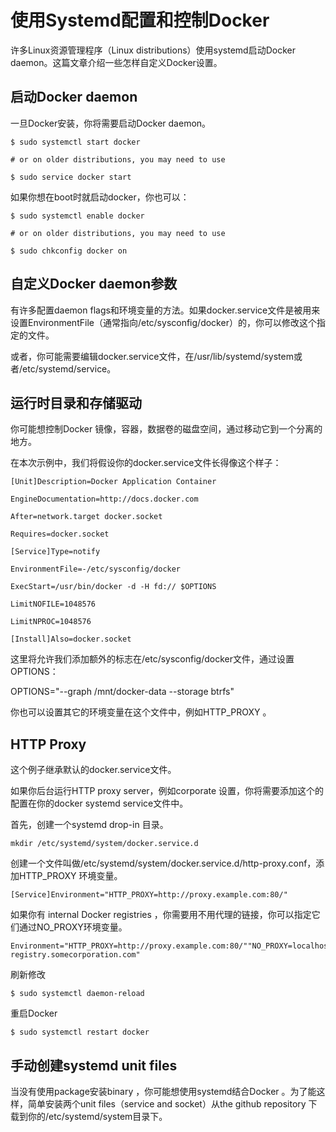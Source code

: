# 使用Systemd配置和控制Docker

许多Linux资源管理程序（Linux distributions）使用systemd启动Docker daemon。这篇文章介绍一些怎样自定义Docker设置。

## 启动Docker daemon

一旦Docker安装，你将需要启动Docker daemon。

	$ sudo systemctl start docker
	
	# or on older distributions, you may need to use
	
	$ sudo service docker start

如果你想在boot时就启动docker，你也可以：

	$ sudo systemctl enable docker
	
	# or on older distributions, you may need to use
	
	$ sudo chkconfig docker on

## 自定义Docker daemon参数

有许多配置daemon flags和环境变量的方法。如果docker.service文件是被用来设置EnvironmentFile（通常指向/etc/sysconfig/docker）的，你可以修改这个指定的文件。

或者，你可能需要编辑docker.service文件，在/usr/lib/systemd/system或者/etc/systemd/service。

## 运行时目录和存储驱动

你可能想控制Docker 镜像，容器，数据卷的磁盘空间，通过移动它到一个分离的地方。

在本次示例中，我们将假设你的docker.service文件长得像这个样子：

	[Unit]Description=Docker Application Container 
	
	EngineDocumentation=http://docs.docker.com
	
	After=network.target docker.socket
	
	Requires=docker.socket
	
	[Service]Type=notify
	
	EnvironmentFile=-/etc/sysconfig/docker
	
	ExecStart=/usr/bin/docker -d -H fd:// $OPTIONS
	
	LimitNOFILE=1048576
	
	LimitNPROC=1048576
	
	[Install]Also=docker.socket

这里将允许我们添加额外的标志在/etc/sysconfig/docker文件，通过设置OPTIONS：

OPTIONS="--graph /mnt/docker-data --storage btrfs"

你也可以设置其它的环境变量在这个文件中，例如HTTP_PROXY 。

## HTTP Proxy

这个例子继承默认的docker.service文件。

如果你后台运行HTTP proxy server，例如corporate 设置，你将需要添加这个的配置在你的docker systemd service文件中。

首先，创建一个systemd drop-in 目录。

	mkdir /etc/systemd/system/docker.service.d

创建一个文件叫做/etc/systemd/system/docker.service.d/http-proxy.conf，添加HTTP_PROXY 环境变量。

	[Service]Environment="HTTP_PROXY=http://proxy.example.com:80/"

如果你有 internal Docker registries ，你需要用不用代理的链接，你可以指定它们通过NO_PROXY环境变量。

	Environment="HTTP_PROXY=http://proxy.example.com:80/""NO_PROXY=localhost,127.0.0.0/8,docker-registry.somecorporation.com"

刷新修改

	$ sudo systemctl daemon-reload

重启Docker

	$ sudo systemctl restart docker

## 手动创建systemd unit files

当没有使用package安装binary ，你可能想使用systemd结合Docker 。为了能这样，简单安装两个unit files（service and socket）从the github repository 下载到你的/etc/systemd/system目录下。

